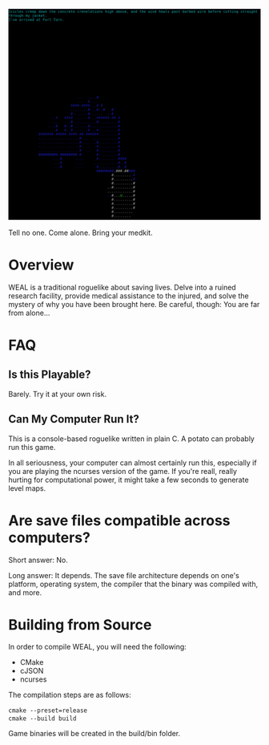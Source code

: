 ![Screenshot](/img/screenshot.png)

Tell no one.
Come alone.
Bring your medkit.

# Overview

WEAL is a traditional roguelike about saving lives. Delve into a ruined
research facility, provide medical assistance to the injured, and solve
the mystery of why you have been brought here. Be careful, though: You
are far from alone...

# FAQ

## Is this Playable?
Barely. Try it at your own risk.

## Can My Computer Run It?
This is a console-based roguelike written in plain C. A potato can probably run this game.

In all seriousness, your computer can almost certainly run this, especially if you
are playing the ncurses version of the game. If you're reall, really hurting for
computational power, it might take a few seconds to generate level maps.

# Are save files compatible across computers?

Short answer: No.

Long answer: It depends. The save file architecture depends on one's platform, operating
system, the compiler that the binary was compiled with, and more.

# Building from Source
In order to compile WEAL, you will need the following:
- CMake
- cJSON
- ncurses

The compilation steps are as follows:
```
cmake --preset=release
cmake --build build
```

Game binaries will be created in the build/bin folder.
